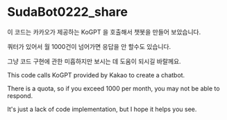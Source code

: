 # SudaBot0222_share

이 코드는 카카오가 제공하는 KoGPT 을 호출해서 챗봇을 만들어 보았습니다. 

쿼터가 있어서 월 1000건이 넘어가면 응답을 안 할수도 있습니다.

그냥 코드 구현에 관한 미흡하지만 보시는 데 도움이 되시길 바랄께요.

This code calls KoGPT provided by Kakao to create a chatbot.

There is a quota, so if you exceed 1000 per month, you may not be able to respond.

It's just a lack of code implementation, but I hope it helps you see.

